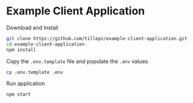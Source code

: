 # Example Client Application


Download and Install
```sh
git clone https://github.com/tilleps/example-client-application.git
cd example-client-application
npm install
```

Copy the `.env.template` file and populate the `.env` values
```sh
cp .env.template .env
```

Run application
```
npm start
```